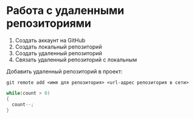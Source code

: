 # **Работа с удаленными репозиториями**
1. Создать аккаунт на GitHub
2. Создать локальный репозиторий
3. Создать удаленный репозиторий
4. Связать удаленный репозиторий с локальным

Добавить удаленный репозиторий в проект:
```
git remote add <имя для репозитория> <url-адрес репозитория в сети>
```
``` C#
while(count > 0)
{
  count--;
}
```
